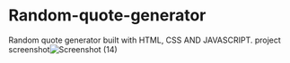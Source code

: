 # Random-quote-generator
Random quote generator built with HTML, CSS AND JAVASCRIPT. 
project screenshot![Screenshot (14)](https://user-images.githubusercontent.com/114375388/193946587-3d94830f-4dd9-4228-bd10-78e04f49b8af.png)
